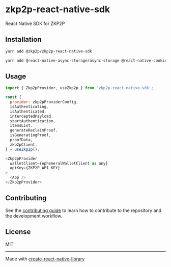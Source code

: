 # zkp2p-react-native-sdk

React Native SDK for ZKP2P

## Installation

```sh
yarn add @zkp2p/zkp2p-react-native-sdk

yarn add @react-native-async-storage/async-storage @react-native-cookies/cookies react-native-webview @zkp2p/webview-intercept
```

## Usage


```js
import { Zkp2pProvider, useZkp2p } from 'zkp2p-react-native-sdk';

const {
  provider: zkp2pProviderConfig,
  isAuthenticating,
  isAuthenticated,
  interceptedPayload,
  startAuthentication,
  itemsList,
  generateReclaimProof,
  isGeneratingProof,
  proofData,
  zkp2pClient,
} = useZkp2p();

<Zkp2pProvider
  walletClient={ephemeralWalletClient as any}
  apiKey={ZKP2P_API_KEY}
>
  <App />
</Zkp2pProvider>
```


## Contributing

See the [contributing guide](CONTRIBUTING.md) to learn how to contribute to the repository and the development workflow.

## License

MIT

---

Made with [create-react-native-library](https://github.com/callstack/react-native-builder-bob)
